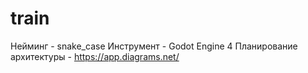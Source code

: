# train
Нейминг - snake_case
Инструмент - Godot Engine 4
Планирование архитектуры - https://app.diagrams.net/
